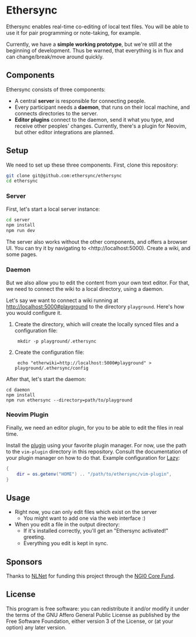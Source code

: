 # Ethersync

Ethersync enables real-time co-editing of local text files. You will be able to use it for pair programming or note-taking, for example.

Currently, we have a **simple working prototype**, but we're still at the beginning of development.
Thus be warned, that everything is in flux and can change/break/move around quickly.

## Components

Ethersync consists of three components:

- A central **server** is responsible for connecting people.
- Every participant needs a **daemon**, that runs on their local machine, and connects directories to the server.
- **Editor plugins** connect to the daemon, send it what you type, and receive other peoples' changes.
Currently, there's a plugin for Neovim, but other editor integrations are planned.

## Setup

We need to set up these three components. First, clone this repository:

```bash
git clone git@github.com:ethersync/ethersync
cd ethersync
```

### Server

First, let's start a local server instance:

```bash
cd server
npm install
npm run dev
```

The server also works without the other components, and offers a browser UI. You can try it by navigating to <http://localhost:5000). Create a wiki, and some pages.

### Daemon

But we also allow you to edit the content from your own text editor. For that, we need to connect the wiki to a local directory, using a daemon.

Let's say we want to connect a wiki running at <http://localhost:5000#playground> to the directory `playground`. Here's how you would configure it.

1. Create the directory, which will create the locally synced files and a configuration file:

        mkdir -p playground/.ethersync

2. Create the configuration file:

        echo "etherwiki=http://localhost:5000#playground" > playground/.ethersync/config

After that, let's start the daemon:

```
cd daemon
npm install
npm run ethersync --directory=path/to/playground
```

### Neovim Plugin

Finally, we need an editor plugin, for you to be able to edit the files in real time.

Install the [plugin](./vim-plugin) using your favorite plugin manager. For now, use the path to the `vim-plugin` directory in this repository. Consult the documentation of your plugin manager on how to do that. Example configuration for [Lazy](https://github.com/folke/lazy.nvim):

```lua
{
    dir = os.getenv("HOME") .. "/path/to/ethersync/vim-plugin",
}
```

## Usage

- Right now, you can only edit files which exist on the server
    - You might want to add one via the web interface :)
- When you edit a file in the output directory:
    - If it's installed correctly, you'll get an "Ethersync activated!" greeting.
    - Everything you edit is kept in sync.

## Sponsors

Thanks to [NLNet](https://nlnet.nl) for funding this project through the [NGI0 Core Fund](https://nlnet.nl/core/).

## License

This program is free software: you can redistribute it and/or modify it under the terms of the GNU Affero General Public License as published by the Free Software Foundation, either version 3 of the License, or (at your option) any later version.
